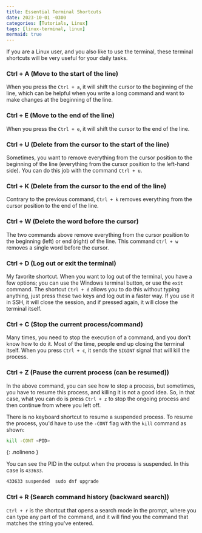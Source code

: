 ```yaml
---
title: Essential Terminal Shortcuts
date: 2023-10-01 -0300
categories: [Tutorials, Linux]
tags: [linux-terminal, linux]
mermaid: true
---
```


If you are a Linux user, and you also like to use the terminal, these terminal shortcuts will be very useful for your daily tasks.

### Ctrl + A (Move to the start of the line)

When you press the `Ctrl + a`, it will shift the cursor to the beginning of the line, which can be helpful when you write a long command and want to make changes at the beginning of the line.

### Ctrl + E (Move to the end of the line)

When you press the `Ctrl + e`, it will shift the cursor to the end of the line.

### Ctrl + U (Delete from the cursor to the start of the line)

Sometimes, you want to remove everything from the cursor position to the beginning of the line (everything from the cursor position to the left-hand side). You can do this job with the command `Ctrl + u`.

### Ctrl + K (Delete from the cursor to the end of the line)

Contrary to the previous command, `Ctrl + k` removes everything from the cursor position to the end of the line.

### Ctrl + W (Delete the word before the cursor)

The two commands above remove everything from the cursor position to the beginning (left) or end (right) of the line. This command `Ctrl + w` removes a single word before the cursor.

### Ctrl + D (Log out or exit the terminal)

My favorite shortcut. When you want to log out of the terminal, you have a few options; you can use the Windows terminal button, or use the `exit` command. The shortcut `Ctrl + d` allows you to do this without typing anything, just press these two keys and log out in a faster way. If you use it in SSH, it will close the session, and if pressed again, it will close the terminal itself.

### Ctrl + C (Stop the current process/command)

Many times, you need to stop the execution of a command, and you don't know how to do it. Most of the time, people end up closing the terminal itself. When you press `Ctrl + c`, it sends the `SIGINT` signal that will kill the process.

### Ctrl + Z (Pause the current process (can be resumed))

In the above command, you can see how to stop a process, but sometimes, you have to resume this process, and killing it is not a good idea. So, in that case, what you can do is press `Ctrl + z` to stop the ongoing process and then continue from where you left off.

There is no keyboard shortcut to resume a suspended process. To resume the process, you'd have to use the `-CONT` flag with the `kill` command as shown:

```sh
kill -CONT <PID>
```
{: .nolineno }

You can see the PID in the output when the process is suspended. In this case is `433633`.

```sh
433633 suspended  sudo dnf upgrade
```

### Ctrl + R (Search command history (backward search))

`Ctrl + r` is the shortcut that opens a search mode in the prompt, where you can type any part of the command, and it will find you the command that matches the string you've entered.
